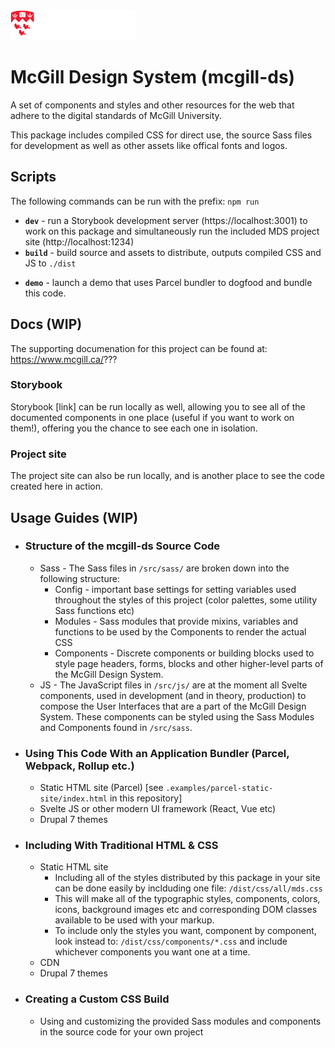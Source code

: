 <img src="./src/sass/assets/mcgill-logo-red-reverse-XL-header.svg" width="200">

# McGill Design System (mcgill-ds)

A set of components and styles and other resources for the web that adhere to the digital standards of McGill University.


This package includes compiled CSS for direct use, the source Sass files for development as well as other assets like offical fonts and logos.

 <!-- 1. Clone, then run: `npm install`.
 1. To develop this package with Storybook and to see the documentation: `npm run dev`.
 1. To build the source and assets for distribution: `npm run build`.
 1. To launch a demo that uses Parcel bundler: `npm run demo`. Go to `http://localhost:1234` -->


 ## Scripts
 The following commands can be run with the prefix: `npm run `
 * **`dev`** - run a Storybook development server (https://localhost:3001) to work on this package and simultaneously run the included MDS project site (http://localhost:1234)
 * **`build`** - build source and assets to distribute, outputs compiled CSS and JS to `./dist`
 <!-- * test (run tests) -->
 * **`demo`** - launch a demo that uses Parcel bundler to dogfood and bundle this code.
 <!-- * deploy (build source and distribute to a remote server for hosting) -->

## Docs (WIP)
The supporting documenation for this project can be found at: https://www.mcgill.ca/???
### Storybook
Storybook [link] can be run locally as well, allowing you to see all of the documented components in one place (useful if you want to work on them!), offering you the chance to see each one in isolation.
### Project site
The project site can also be run locally, and is another place to see the code created here in action.

 ## Usage Guides (WIP)
  * ### Structure of the mcgill-ds Source Code
    * Sass - The Sass files in `/src/sass/` are broken down into the following structure:
      * Config - important base settings for setting variables used throughout the styles of this project (color palettes, some utility Sass functions etc)
      * Modules - Sass modules that provide mixins, variables and functions to be used by the Components to render the actual CSS
      * Components - Discrete components or building blocks used to style page headers, forms, blocks and other higher-level parts of the McGill Design System.
    * JS - The JavaScript files in `/src/js/` are at the moment all Svelte components, used in development (and in theory, production) to compose the User Interfaces that are a part of the McGill Design System. These components can be styled using the Sass Modules and Components found in `/src/sass`.
  * ### Using This Code With an Application Bundler (Parcel, Webpack, Rollup etc.)
    * Static HTML site (Parcel) [see `.examples/parcel-static-site/index.html` in this repository]
    * Svelte JS or other modern UI framework (React, Vue etc)
    * Drupal 7 themes
  * ### Including With Traditional HTML & CSS
    * Static HTML site
      * Including all of the styles distributed by this package in your site can be done easily by inclduding one file: `/dist/css/all/mds.css`
      * This will make all of the typographic styles, components, colors, icons, background images etc and corresponding DOM classes available to be used with your markup.
      * To include only the styles you want, component by component, look instead to: `/dist/css/components/*.css` and include whichever components you want one at a time.
    * CDN
    * Drupal 7 themes
  * ### Creating a Custom CSS Build
    * Using and customizing the provided Sass modules and components in the source code for your own project
